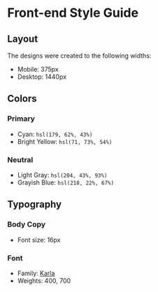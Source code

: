 # Front-end Style Guide

## Layout

The designs were created to the following widths:

- Mobile: 375px
- Desktop: 1440px

## Colors

### Primary

- Cyan: `hsl(179, 62%, 43%)`
- Bright Yellow: `hsl(71, 73%, 54%)`

### Neutral

- Light Gray: `hsl(204, 43%, 93%)`
- Grayish Blue: `hsl(218, 22%, 67%)`

## Typography

### Body Copy

- Font size: 16px

### Font

- Family: [Karla](https://fonts.google.com/specimen/Karla)
- Weights: 400, 700
